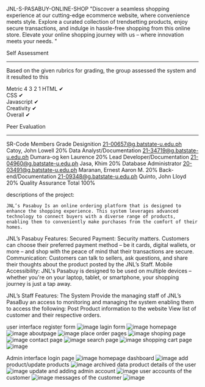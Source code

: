 JNL-S-PASABUY-ONLINE-SHOP
"Discover a seamless shopping experience at our cutting-edge ecommerce website, where convenience meets style. Explore a curated collection of trendsetting products, enjoy secure transactions, and indulge in hassle-free shopping from this online store. Elevate your online shopping journey with us – where innovation meets your needs. "



Self Assessment 
________________________________________
Based on the given rubrics for grading, the group assessed the system and it resulted to this

Metric	4	3	2	1
HTML	✔ 			
CSS	✔ 			
Javascript		✔ 		
Creativity		✔ 		
Overall	 	✔ 		

Peer Evaluation
________________________________________

SR-Code	Members	Grade	Designition
21-00657@g.batstate-u.edu.ph	Catoy, John Lowell	20%	Data Analyst/Documentation
21-34719@g.batstate-u.edu.ph	Dumara-og ken Laurence	20%	Lead Developer/Documentation
21-04960@g.batstate-u.edu.ph	Jasa, Khim	20%	Database Administrator
20-03491@g.batstate-u.edu.ph	Maranan, Ernest Aaron M.	20%	Back-end/Documentation
21-09348@g.batstate-u.edu.ph	Quinto, John Lloyd	20%	Quality Assurance
	Total	100%	


descriptions of the project:

	JNL’s Pasabuy Is an online ordering platform that is designed to enhance the shopping experience. This system leverages advanced technology to connect buyers with a diverse range of products, enabling them to conveniently make purchases from the comfort of their homes.

JNL’s Pasabuy Features:
Secured Payment: Security matters. Customers can choose their preferred payment method – be it cards, digital wallets, or more – and shop with the peace of mind that their transactions are secure.
Communication: Customers can talk to sellers, ask questions, and share their thoughts about the product posted by the JNL’s Staff.
Mobile Accessibility: JNL's Pasabuy is designed  to be used on multiple devices – whether you're on your laptop, tablet, or smartphone, your shopping journey is just a tap away.

JNL’s Staff Features:
The System Provide the managing staff of JNL’s PasaBuy an access to monitoring and managing the system enabling them to access the following:
Post Product information to the website
View list of customer and their respective orders.






user interface 
register form ![image](https://github.com/KenLaurenceDumara-og/JNL-S-PASABUY-ONLINE-SHOP/assets/113278468/0002b8b7-3fe2-4be5-ac71-8aeee4651522)
lagin form ![image](https://github.com/KenLaurenceDumara-og/JNL-S-PASABUY-ONLINE-SHOP/assets/113278468/14e51abb-dc9e-4fbd-bc41-56c1fe457890)
homepage ![image](https://github.com/KenLaurenceDumara-og/JNL-S-PASABUY-ONLINE-SHOP/assets/113278468/e8ab5f92-300d-4829-bde0-93225d921ff4)
aboutpage ![image](https://github.com/KenLaurenceDumara-og/JNL-S-PASABUY-ONLINE-SHOP/assets/113278468/3189cda1-1aff-4794-9281-470581854283)
place order pages ![image](https://github.com/KenLaurenceDumara-og/JNL-S-PASABUY-ONLINE-SHOP/assets/113278468/5d7e9afe-e599-4c11-a38d-7480767be265)
shoping page ![image](https://github.com/KenLaurenceDumara-og/JNL-S-PASABUY-ONLINE-SHOP/assets/113278468/a9902f59-3def-473f-b19c-d47f24cd37ca)
contact page ![image](https://github.com/KenLaurenceDumara-og/JNL-S-PASABUY-ONLINE-SHOP/assets/113278468/2e8d3d1a-725f-41bd-98cb-2a47530eff49)
search page ![image](https://github.com/KenLaurenceDumara-og/JNL-S-PASABUY-ONLINE-SHOP/assets/113278468/e40f58b6-e17d-451d-a5a8-babdb4340286)
shopping cart page ![image](https://github.com/KenLaurenceDumara-og/JNL-S-PASABUY-ONLINE-SHOP/assets/113278468/918d6eb8-fc95-4a3c-8b5a-8f34e8bf2ac8)


Admin interface
login page ![image](https://github.com/KenLaurenceDumara-og/JNL-S-PASABUY-ONLINE-SHOP/assets/113278468/cd8030be-f277-4be4-9c19-ec425af17a10)
homepage dashboard ![image](https://github.com/KenLaurenceDumara-og/JNL-S-PASABUY-ONLINE-SHOP/assets/113278468/10900cac-da55-4297-9e3f-60096bff21b0)
add product/update products ![image](https://github.com/KenLaurenceDumara-og/JNL-S-PASABUY-ONLINE-SHOP/assets/113278468/37f892b2-36a7-4c82-999c-ebb1f11d3762)
archived data product details of the user ![image](https://github.com/KenLaurenceDumara-og/JNL-S-PASABUY-ONLINE-SHOP/assets/113278468/96be7024-5bf3-4fdb-ad44-b05f6e99bb4c)
update and adding admin account ![image](https://github.com/KenLaurenceDumara-og/JNL-S-PASABUY-ONLINE-SHOP/assets/113278468/e021ecf2-bfd9-4087-8bc4-d82c76f287c3)
user accounts of the customer ![image](https://github.com/KenLaurenceDumara-og/JNL-S-PASABUY-ONLINE-SHOP/assets/113278468/fac97e00-ede6-4263-afd4-3383a840f9f7)
messages of the customer ![image](https://github.com/KenLaurenceDumara-og/JNL-S-PASABUY-ONLINE-SHOP/assets/113278468/b0238f3d-baf9-479f-9795-4bb9c56a6779)




























